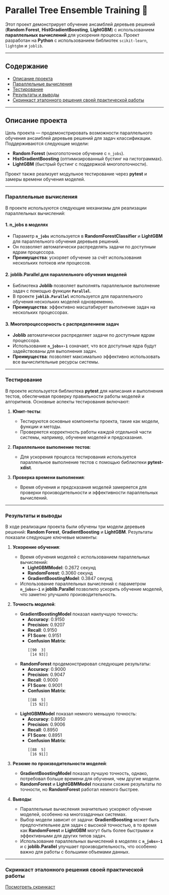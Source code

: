 # **Parallel Tree Ensemble Training** 🚀

Этот проект демонстрирует обучение ансамблей деревьев решений (**Random Forest**, **HistGradientBoosting**, **LightGBM**) с использованием **параллельных вычислений** для ускорения процесса. Проект разработан на **Python** с использованием библиотек `scikit-learn`, `lightgbm` и `joblib`.

---

## **Содержание**
- [Описание проекта](#описание-проекта)
- [Параллельные вычисления](#параллельные-вычисления)
- [Тестирование](#тестирование)
- [Результаты и выводы](#результаты-и-выводы)
- [Скринкаст эталонного решения своей практической работы](#Скринкаст-эталонного-решения-своей-практической-работы)

---

## **Описание проекта**

Цель проекта — продемонстрировать возможности параллельного обучения ансамблей деревьев решений для задач классификации. Поддерживаются следующие модели:
- **Random Forest** (многопоточное обучение с `n_jobs`).
- **HistGradientBoosting** (оптимизированный бустинг на гистограммах).
- **LightGBM** (быстрый бустинг с поддержкой многопоточности).

Проект также реализует модульное тестирование через **pytest** и замеры времени обучения моделей.

---

### **Параллельные вычисления**

В проекте используются следующие механизмы для реализации параллельных вычислений:

#### **1. n_jobs в моделях**  
- Параметр **`n_jobs`** используется в **RandomForestClassifier** и **LightGBM** для параллельного обучения деревьев решений.  
- Он позволяет автоматически распределять задачи по доступным ядрам процессора.  
- **Преимущества**: ускоряет обучение за счёт использования нескольких потоков или процессов.

#### **2. joblib.Parallel для параллельного обучения моделей**  
- Библиотека **Joblib** позволяет выполнять параллельное выполнение задач с помощью функции **`Parallel`**.  
- В проекте **`joblib.Parallel`** используется для параллельного обучения нескольких моделей одновременно.  
- **Преимущества**: эффективно масштабирует выполнение задач на нескольких процессорах.

#### **3. Многопроцессорность с распределением задач**  
- **Joblib** автоматически распределяет задачи по доступным ядрам процессора.  
- Использование **`n_jobs=-1`** означает, что все доступные ядра будут задействованы для выполнения задач.  
- **Преимущества**: позволяет максимально эффективно использовать все вычислительные ресурсы системы.

---

### **Тестирование**

В проекте используется библиотека **pytest** для написания и выполнения тестов, обеспечивая проверку правильности работы моделей и алгоритмов. Основные аспекты тестирования включают:

1. **Юнит-тесты**:
   - Тестируются основные компоненты проекта, такие как модели, функции и методы.
   - Проверяется корректность работы каждой отдельной части системы, например, обучение моделей и предсказания.

2. **Параллельное выполнение тестов**:
   - Для ускорения процесса тестирования используется параллельное выполнение тестов с помощью библиотеки **pytest-xdist**.

3. **Проверка времени выполнения**:
   - Время обучения и предсказания моделей замеряется для проверки производительности и эффективности параллельных вычислений.

---

### **Результаты и выводы**

В ходе реализации проекта были обучены три модели деревьев решений: **Random Forest**, **GradientBoosting** и **LightGBM**. Результаты показали следующие ключевые моменты:

1. **Ускорение обучения**:
   - Время обучения моделей с использованием параллельных вычислений:
     - **LightGBMModel**: 0.2672 секунд
     - **RandomForest**: 0.3060 секунд
     - **GradientBoostingModel**: 0.3847 секунд
   - Использование параллельных вычислений с параметром **`n_jobs=-1`** и **joblib.Parallel** позволило ускорить обучение моделей, что заметно улучшило производительность.

2. **Точность моделей**:
   - **GradientBoostingModel** показал наилучшую точность:
     - **Accuracy**: 0.9150
     - **Precision**: 0.9207
     - **Recall**: 0.9150
     - **F1 Score**: 0.9151
     - **Confusion Matrix**:
       ```
       [[90  3]
        [14 93]]
       ```
   - **RandomForest** продемонстрировал следующие результаты:
     - **Accuracy**: 0.9000
     - **Precision**: 0.9047
     - **Recall**: 0.9000
     - **F1 Score**: 0.9001
     - **Confusion Matrix**:
       ```
       [[88  5]
        [15 92]]
       ```
   - **LightGBMModel** показал немного меньшую точность:
     - **Accuracy**: 0.8950
     - **Precision**: 0.9006
     - **Recall**: 0.8950
     - **F1 Score**: 0.8951
     - **Confusion Matrix**:
       ```
       [[88  5]
        [16 91]]
       ```

3. **Резюме по производительности моделей**:
   - **GradientBoostingModel** показал лучшую точность, однако, потребовал больше времени для обучения, чем другие модели.
   - **RandomForest** и **LightGBMModel** показали схожие результаты по точности, но **RandomForest** работал немного быстрее.

4. **Выводы**:
   - Параллельные вычисления значительно ускоряют обучение моделей, особенно на многозадачных системах.
   - Выбор модели зависит от задачи: **GradientBoosting** может быть предпочтительнее для задач с высокой точностью, в то время как **RandomForest** и **LightGBM** могут быть более быстрыми и эффективными для других типов задач.
   - Использование параллельных вычислений в моделях с **`n_jobs=-1`** и с **joblib.Parallel** улучшает производительность, что особенно важно для работы с большими объемами данных.

---

### **Скринкаст эталонного решения своей практической работы**

[Посмотреть скринкаст]((https://drive.google.com/file/d/1QlfYVuwbMRsERhhjTGXZyAe6hYnt9r5s/view?usp=sharing))
